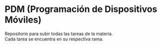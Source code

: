 # PDM (Programación de Dispositivos Móviles) <br />
Repositorio para subir todas las tareas de la materia. <br />
Cada tarea se encuentra en su respectiva rama. <br />
